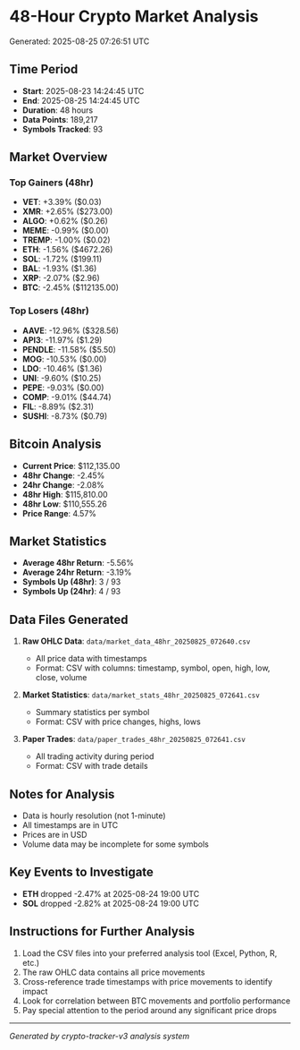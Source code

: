 # 48-Hour Crypto Market Analysis
Generated: 2025-08-25 07:26:51 UTC

## Time Period
- **Start**: 2025-08-23 14:24:45 UTC
- **End**: 2025-08-25 14:24:45 UTC
- **Duration**: 48 hours
- **Data Points**: 189,217
- **Symbols Tracked**: 93

## Market Overview

### Top Gainers (48hr)
- **VET**: +3.39% ($0.03)
- **XMR**: +2.65% ($273.00)
- **ALGO**: +0.62% ($0.26)
- **MEME**: -0.99% ($0.00)
- **TREMP**: -1.00% ($0.02)
- **ETH**: -1.56% ($4672.26)
- **SOL**: -1.72% ($199.11)
- **BAL**: -1.93% ($1.36)
- **XRP**: -2.07% ($2.96)
- **BTC**: -2.45% ($112135.00)

### Top Losers (48hr)
- **AAVE**: -12.96% ($328.56)
- **API3**: -11.97% ($1.29)
- **PENDLE**: -11.58% ($5.50)
- **MOG**: -10.53% ($0.00)
- **LDO**: -10.46% ($1.36)
- **UNI**: -9.60% ($10.25)
- **PEPE**: -9.03% ($0.00)
- **COMP**: -9.01% ($44.74)
- **FIL**: -8.89% ($2.31)
- **SUSHI**: -8.73% ($0.79)

## Bitcoin Analysis
- **Current Price**: $112,135.00
- **48hr Change**: -2.45%
- **24hr Change**: -2.08%
- **48hr High**: $115,810.00
- **48hr Low**: $110,555.26
- **Price Range**: 4.57%

## Market Statistics
- **Average 48hr Return**: -5.56%
- **Average 24hr Return**: -3.19%
- **Symbols Up (48hr)**: 3 / 93
- **Symbols Up (24hr)**: 4 / 93

## Data Files Generated
1. **Raw OHLC Data**: `data/market_data_48hr_20250825_072640.csv`
   - All price data with timestamps
   - Format: CSV with columns: timestamp, symbol, open, high, low, close, volume

2. **Market Statistics**: `data/market_stats_48hr_20250825_072641.csv`
   - Summary statistics per symbol
   - Format: CSV with price changes, highs, lows

3. **Paper Trades**: `data/paper_trades_48hr_20250825_072641.csv`
   - All trading activity during period
   - Format: CSV with trade details

## Notes for Analysis
- Data is hourly resolution (not 1-minute)
- All timestamps are in UTC
- Prices are in USD
- Volume data may be incomplete for some symbols

## Key Events to Investigate
- **ETH** dropped -2.47% at 2025-08-24 19:00 UTC
- **SOL** dropped -2.82% at 2025-08-24 19:00 UTC


## Instructions for Further Analysis
1. Load the CSV files into your preferred analysis tool (Excel, Python, R, etc.)
2. The raw OHLC data contains all price movements
3. Cross-reference trade timestamps with price movements to identify impact
4. Look for correlation between BTC movements and portfolio performance
5. Pay special attention to the period around any significant price drops

---
*Generated by crypto-tracker-v3 analysis system*
